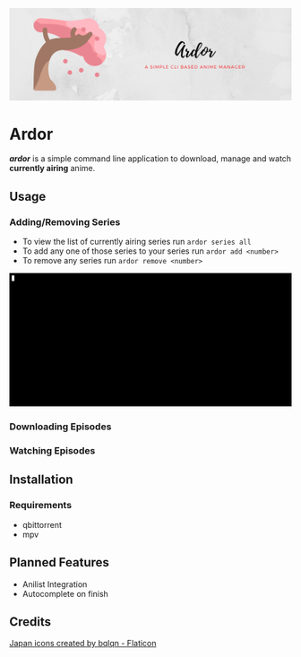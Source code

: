 <p align="center">
  <img src="./media/banner.png" alt="Logo">
</p>

# Ardor
__*ardor*__ is a simple command line application to download, manage and watch **currently airing** anime.

## Usage

### Adding/Removing Series
* To view the list of currently airing series run ```ardor series all ```
* To add any one of those series to your series run ```ardor add <number>```
* To remove any series run ```ardor remove <number>```
<img src="./media/series.gif">

### Downloading Episodes

### Watching Episodes

## Installation

### Requirements
* qbittorrent
* mpv

## Planned Features
* Anilist Integration
* Autocomplete on finish

## Credits
<a href="https://www.flaticon.com/free-icons/japan" title="japan icons">Japan icons created by bqlqn - Flaticon</a>
